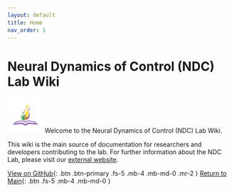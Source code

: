 ```yaml
---
layout: default
title: Home
nav_order: 1
---
```


# Neural Dynamics of Control (NDC) Lab Wiki

<img src="ndcwikiicon.png"
     alt="NDC Wiki Icon"
     width="80"
     height="80"/> Welcome to the Neural Dynamics of Control (NDC) Lab Wiki.

This wiki is the main source of documentation for researchers and developers contributing to the lab. For further information about the NDC Lab, please visit our [external website](http://www.ndclab.com/).


<!-- [Get started now](#getting-started){: .btn .btn-primary .fs-5 .mb-4 .mb-md-0 .mr-2 }  -->
[View on GitHub](https://github.com/NDCLab/wiki){: .btn .btn-primary .fs-5 .mb-4 .mb-md-0 .mr-2 }
[Return to Main](https://ndclab.github.io/){: .btn .fs-5 .mb-4 .mb-md-0 }
